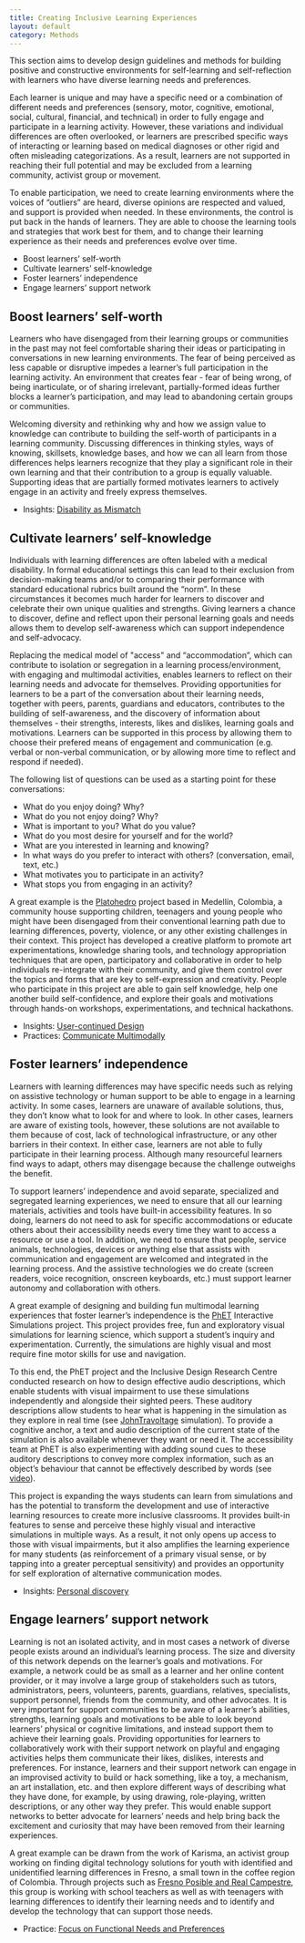 ```yaml
---
title: Creating Inclusive Learning Experiences
layout: default
category: Methods
---
```

This section aims to develop design guidelines and methods for building positive and constructive environments for self-learning and self-reflection with learners who have diverse learning needs and preferences.

Each learner is unique and may have a specific need or a combination of different needs and preferences (sensory, motor, cognitive, emotional, social, cultural, financial, and technical) in order to fully engage and participate in a learning activity. However, these variations and individual differences are often overlooked, or learners are prescribed specific ways of interacting or learning based on medical diagnoses or other rigid and often misleading categorizations. As a result, learners are not supported in reaching their full potential and may be excluded from a learning community, activist group or movement. 

To enable participation, we need to create learning environments where the voices of “outliers” are heard, diverse opinions are respected and valued, and support is provided when needed. In these environments, the control is put back in the hands of learners. They are able to choose the learning tools and strategies that work best for them, and to change their learning experience as their needs and preferences evolve over time. 

* Boost learners’ self-worth
* Cultivate learners’ self-knowledge
* Foster learners’ independence 
* Engage learners’ support network

## Boost learners’ self-worth
Learners who have disengaged from their learning groups or communities in the past may not feel comfortable sharing their ideas or participating in conversations in new learning environments. The fear of being perceived as less capable or disruptive impedes a learner’s full participation in the learning activity. An environment that creates fear - fear of being wrong, of being inarticulate, or of sharing irrelevant, partially-formed ideas further blocks a learner’s participation, and may lead to abandoning certain groups or communities. 

Welcoming diversity and rethinking why and how we assign value to knowledge can contribute to building the self-worth of participants in a learning community. Discussing differences in thinking styles, ways of knowing, skillsets, knowledge bases, and how we can all learn from those differences helps learners recognize that they play a significant role in their own learning and that their contribution to a group is equally valuable. Supporting ideas that are partially formed motivates learners to actively engage in an activity and freely express themselves. 

* Insights: [Disability as Mismatch](https://guide.inclusivedesign.ca/insights/DisabilityAsMismatch.html)



## Cultivate learners’ self-knowledge
Individuals with learning differences are often labeled with a medical disability. In formal educational settings this can lead to their exclusion from decision-making teams and/or to comparing their performance with standard educational rubrics built around the “norm”. In these circumstances it becomes much harder for learners to discover and celebrate their own unique qualities and strengths. Giving learners a chance to discover, define and reflect upon their personal learning goals and needs allows them to develop self-awareness which can support independence and self-advocacy.

Replacing the medical model of "access" and “accommodation”, which can contribute to isolation or segregation in a learning process/environment, with engaging and multimodal activities, enables learners to reflect on their learning needs and advocate for themselves. Providing opportunities for learners to be a part of the conversation about their learning needs, together with peers, parents, guardians and educators, contributes to the building of self-awareness, and the discovery of information about themselves - their strengths, interests, likes and dislikes, learning goals and motivations. Learners can be supported in this process by allowing them to choose their prefered means of engagement and communication (e.g. verbal or non-verbal communication, or by allowing more time to reflect and respond if needed).

The following list of questions can be used as a starting point for these conversations:
* What do you enjoy doing? Why?
* What do you not enjoy doing? Why?
* What is important to you? What do you value?
* What do you most desire for yourself and for the world?
* What are you interested in learning and knowing?
* In what ways do you prefer to interact with others? (conversation, email, text, etc.)
* What motivates you to participate in an activity?
* What stops you from engaging in an activity?

A great example is the [Platohedro](http://platohedro.org/platohedro/) project based in Medellín, Colombia, a community house supporting children, teenagers and young people who might have been disengaged from their conventional learning path due to learning differences, poverty, violence, or any other existing challenges in their context. This project has developed a creative platform to promote art experimentations, knowledge sharing tools, and technology appropriation techniques that are open, participatory and collaborative in order to help individuals re-integrate with their community, and give them control over the topics and forms that are key to self-expression and creativity. People who participate in this project are able to gain self knowledge, help one another build self-confidence, and explore their goals and motivations through hands-on workshops, experimentations, and technical hackathons. 

* Insights: [User-continued Design](https://guide.inclusivedesign.ca/insights/UserContinuedDesign.html)
* Practices: [Communicate Multimodally](https://guide.inclusivedesign.ca/practices/CommunicateMultimodally.html)


## Foster learners’ independence 
Learners with learning differences may have specific needs such as relying on assistive technology or human support to be able to engage in a learning activity. In some cases, learners are unaware of available solutions, thus, they don’t know what to look for and where to look. In other cases, learners are aware of existing tools, however, these solutions are not available to them because of cost, lack of technological infrastructure, or any other barriers in their context. In either case, learners are not able to fully participate in their learning process. Although many resourceful learners find ways to adapt, others may disengage because the challenge outweighs the benefit.

To support learners’ independence and avoid separate, specialized and segregated learning experiences, we need to ensure that all our learning materials, activities and tools have built-in accessibility features. In so doing, learners do not need to ask for specific accommodations or educate others about their accessibility needs every time they want to access a resource or use a tool. In addition, we need to ensure that people, service animals, technologies, devices or anything else that assists with communication and engagement are welcomed and integrated in the learning process. And the assistive technologies we do create (screen readers, voice recognition, onscreen keyboards, etc.) must support learner autonomy and collaboration with others. 

A great example of designing and building fun multimodal learning experiences that foster learner’s independence is the [PhET](https://phet.colorado.edu/) Interactive Simulations project. This project provides free, fun and exploratory visual simulations for learning science, which support a student’s inquiry and experimentation. Currently, the simulations are highly visual and most require fine motor skills for use and navigation. 

To this end, the PhET project and the Inclusive Design Research Centre conducted research on how to design effective audio descriptions, which enable students with visual impairment to use these simulations independently and alongside their sighted peers. These auditory descriptions allow students to hear what is happening in the simulation as they explore in real time (see [JohnTravoltage](https://phet.colorado.edu/sims/html/john-travoltage/latest/john-travoltage_en.html) simulation). To provide a cognitive anchor, a text and audio description of the current state of the simulation is also available whenever they want or need it. The accessibility team at PhET is also experimenting with adding sound cues to these auditory descriptions to convey more complex information, such as an object’s behaviour that cannot be effectively described by words (see [video](https://vimeo.com/214871980)).

This project is expanding the ways students can learn from simulations and has the potential to transform the development and use of interactive learning resources to create more inclusive classrooms. It provides built-in features to sense and perceive these highly visual and interactive simulations in multiple ways. As a result, it not only opens up access to those with visual impairments, but it also amplifies the learning experience for many students (as reinforcement of a primary visual sense, or by tapping into a greater perceptual sensitivity) and provides an opportunity for self exploration of alternative communication modes.

* Insights: [Personal discovery](https://guide.inclusivedesign.ca/insights/PersonalDiscovery.html)



## Engage learners’ support network
Learning is not an isolated activity, and in most cases a network of diverse people exists around an individual’s learning process. The size and diversity of this network depends on the learner’s goals and motivations. For example, a network could be as small as a learner and her online content provider, or it may involve a large group of stakeholders such as tutors, administrators, peers, volunteers, parents, guardians, relatives, specialists, support personnel, friends from the community, and other advocates. 
It is very important for support communities to be aware of a learner’s abilities, strengths, learning goals and motivations to be able to look beyond learners’ physical or cognitive limitations, and instead support them to achieve their learning goals. 
Providing opportunities for learners to collaboratively work with their support network on playful and engaging activities helps them communicate their likes, dislikes, interests and preferences. For instance, learners and their support network can engage in an improvised activity to build or hack something, like a toy, a mechanism, an art installation, etc. and then explore different ways of describing what they have done, for example, by using drawing, role-playing, written descriptions, or any other way they prefer. This would enable support networks to better advocate for learners’ needs and help bring back the excitement and curiosity that may have been removed from their learning experiences. 

A great example can be drawn from the work of Karisma, an activist group working on finding digital technology solutions for youth with identified and unidentified learning differences in Fresno, a small town in the coffee region of Colombia. Through projects such as [Fresno Posible and Real Campestre](http://fresnoposible.blogspot.ca/), this group is working with school teachers as well as with teenagers with learning differences to identify their learning needs and to identify and develop the technology that can support those needs.

* Practice: [Focus on Functional Needs and Preferences](https://guide.inclusivedesign.ca/practices/FocusOnFunctionalNeedsAndPreferences.html)

